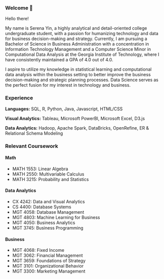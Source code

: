 ### Welcome 👋

Hello there!

My name is Serena Yin, a highly analytical and detail-oriented college undergraduate student, with a passion
for humanizing technology and data for business decision-making and strategy. Currently, I am pursuing a
Bachelor of Science in Business Administration with a concentration in Information Technology Management
and a Computer Science Minor in Computational Data Analysis at the Georgia Institute of Technology, where
I have consistently maintained a GPA of 4.0 out of 4.0. 

I aspire to utilize my knowledge in statistical learning and computational data analysis within the business setting
to better improve the business decision-making and strategic planning processes. Data Science serves as the perfect
fusion for my interest in technology and business.

### Experience
**Languages:** SQL, R, Python, Java, Javascript, HTML/CSS

**Visual Analytics:** Tableau, Microsoft PowerBI, Microsoft Excel, D3.js

**Data Analytics:** Hadoop, Apache Spark, DataBricks, OpenRefine, ER & Relational Schema Modeling


### Relevant Coursework
#### Math
- MATH 1553: Linear Algebra
- MATH 2550: Multivariable Calculus
- MATH 3215: Probability and Statistics

#### Data Analytics
- CX 4242: Data and Visual Analytics
- CS 4400: Database Systems
- MGT 4058: Database Management
- MGT 4803: Machine Learning for Business
- MGT 4050: Business Analytics
- MGT 3745: Business Programming

#### Business
- MGT 4068: Fixed Income
- MGT 3062: Financial Management
- MGT 3659: Foundations of Strategy
- MGT 3101: Organizational Behavior
- MGT 3300: Marketing Management

<!--
**spy061/spy061** is a ✨ _special_ ✨ repository because its `README.md` (this file) appears on your GitHub profile.

Here are some ideas to get you started:

- 🔭 I’m currently working on ...
- 🌱 I’m currently learning ...
- 👯 I’m looking to collaborate on ...
- 🤔 I’m looking for help with ...
- 💬 Ask me about ...
- 📫 How to reach me: ...
- 😄 Pronouns: ...
- ⚡ Fun fact: ...
-->
